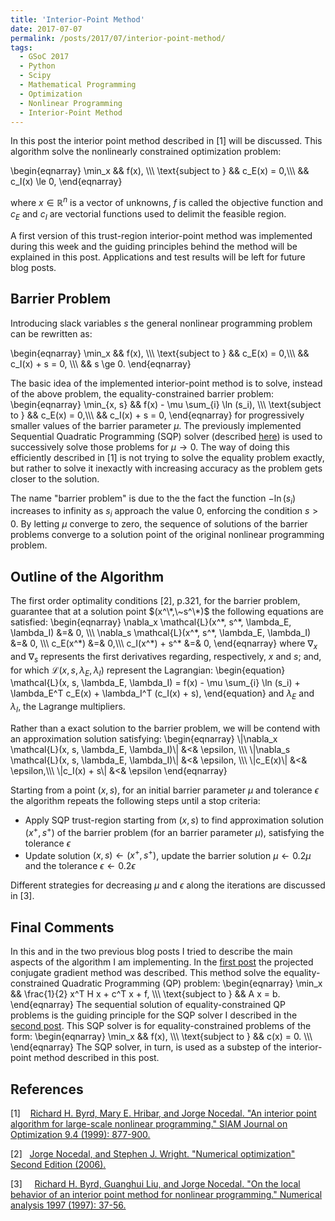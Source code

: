```yaml
---
title: 'Interior-Point Method'
date: 2017-07-07
permalink: /posts/2017/07/interior-point-method/
tags:
  - GSoC 2017
  - Python
  - Scipy
  - Mathematical Programming
  - Optimization
  - Nonlinear Programming
  - Interior-Point Method
---
```



In this post the interior point method described in \[1\]  will be discussed. This algorithm solve the 
nonlinearly constrained optimization problem:

\begin{eqnarray}
  \min_x && f(x), \\\\\\
   \text{subject to } && c_E(x) = 0,\\\\\\
   && c_I(x) \le 0,
\end{eqnarray}

where $x\in \mathbb{R}^n$ is a vector of unknowns, $f$ is called the objective function and
$c_E$ and $c_I$ are vectorial functions used to delimit the feasible region.

A first version of this trust-region interior-point method was implemented during this week
and the guiding principles behind the method will be explained in this post.
Applications and test results will be left for future blog posts.

Barrier Problem
---------------

Introducing slack variables $s$ the general nonlinear programming problem can be rewritten as:

\begin{eqnarray}
  \min_x && f(x), \\\\\\
   \text{subject to } && c_E(x) = 0,\\\\\\
   && c_I(x) + s =  0, \\\\\\
   && s \ge 0.
\end{eqnarray}

The basic idea of the implemented interior-point method  is to
solve, instead of the above problem, the equality-constrained barrier problem:
\begin{eqnarray}
  \min_{x, s} && f(x) - \mu \sum_{i} \ln (s_i), \\\\\\
   \text{subject to } && c_E(x) = 0,\\\\\\
   && c_I(x) + s =  0,
\end{eqnarray}
for progressively smaller values of the barrier parameter $\mu$.
The previously implemented Sequential Quadratic Programming (SQP)
solver (described [here](https://antonior92.github.io/posts/2017/06/Byrd-Omojokun/))
is used to successively solve those problems for $\mu \rightarrow 0$.
The way of doing this efficiently described in \[1\] is not 
trying to solve the equality problem exactly, but rather to solve it inexactly
with increasing accuracy as the problem gets closer to the solution.

The name "barrier problem" is due to the the fact the function $-\ln(s_i)$
increases to infinity as $s_i$ approach the value $0$, enforcing the
condition $s>0$. By letting
$\mu$ converge to zero, the sequence of solutions of the barrier problems
converge to a solution point of the original nonlinear programming problem.


Outline of the Algorithm
------------------------
The first order optimality conditions \[2\], p.321,
for the barrier problem, guarantee that at a solution point $(x^\*,\~s^\*)$
the following equations are satisfied:
\begin{eqnarray}
  \nabla_x \mathcal{L}(x^\*, s^\*, \lambda_E, \lambda_I) &=& 0, \\\\\\
  \nabla_s \mathcal{L}(x^\*, s^\*, \lambda_E, \lambda_I) &=& 0, \\\\\\
  c_E(x^\*) &=& 0,\\\\\\
  c_I(x^\*) + s^\* &=&  0,
\end{eqnarray}
where $\nabla_x$ and $\nabla_s$ represents the first derivatives regarding, respectively,
$x$ and $s$; and, for which  $\mathcal{L}(x, s, \lambda_E, \lambda_I)$ represent the Lagrangian:
\begin{equation}
  \mathcal{L}(x, s, \lambda_E, \lambda_I) = f(x) - \mu \sum_{i} \ln (s_i) + \lambda_E^T c_E(x) + \lambda_I^T (c_I(x) + s),
\end{equation}
and $\lambda_E$ and $\lambda_I$, the Lagrange multipliers.

Rather than a exact solution to the barrier problem,
we will be contend with an approximation solution satisfying:
\begin{eqnarray}
  \\\|\nabla_x \mathcal{L}(x, s, \lambda_E, \lambda_I)\\\| &<& \epsilon, \\\\\\
  \\\|\nabla_s \mathcal{L}(x, s, \lambda_E, \lambda_I)\\\| &<& \epsilon, \\\\\\
  \\\|c_E(x)\\\| &<& \epsilon,\\\\\\
   \\\|c_I(x) + s\\\| &<&  \epsilon
\end{eqnarray}

Starting from a point $(x, s)$, for an initial barrier
parameter $\mu$ and tolerance $\epsilon$
the algorithm repeats the following steps until a stop criteria:

- Apply SQP trust-region starting from $(x, s)$  to find approximation solution $(x^{+}, s^{+})$ 
of the barrier problem (for an barrier parameter $\mu$), satisfying the tolerance $\epsilon$
- Update solution  $(x, s) \leftarrow (x^+, s^+)$, update the barrier solution $\mu \leftarrow 0.2\mu$ and the tolerance $\epsilon \leftarrow 0.2\epsilon$

Different strategies for decreasing $\mu$ and $\epsilon$ along the iterations are discussed in \[3\].


Final Comments
--------------
In this and in the two previous blog posts I tried to describe the main aspects of the algorithm I am implementing.
In the [first post](https://antonior92.github.io/posts/2017/05/projected-CG/) the projected conjugate
gradient method was described. This method solve the equality-constrained Quadratic Programming (QP) problem:
\begin{eqnarray}
  \min_x && \frac{1}{2} x^T H x + c^T x + f, \\\\\\
   \text{subject to } && A x = b.
\end{eqnarray}
The sequential solution of equality-constrained QP problems
is the guiding principle for the SQP solver I described in the
[second post](https://antonior92.github.io/posts/2017/06/Byrd-Omojokun/). This SQP solver is
for equality-constrained problems of the form:
\begin{eqnarray}
  \min_x && f(x), \\\\\\
   \text{subject to } && c(x) = 0. \\\\\\
\end{eqnarray}
The SQP solver, in turn, is used as a substep of the interior-point method described 
in this post.



References
----------

\[1\]&nbsp;&nbsp;&nbsp; [Richard H. Byrd, Mary E. Hribar, and Jorge Nocedal. "An interior point algorithm for large-scale nonlinear programming." SIAM Journal on Optimization 9.4 (1999): 877-900.][1]

\[2\]&nbsp;&nbsp;&nbsp;[Jorge Nocedal, and Stephen J. Wright. "Numerical optimization" Second Edition (2006).][2]

\[3\] &nbsp;&nbsp;&nbsp; [Richard H. Byrd, Guanghui Liu, and Jorge Nocedal. "On the local behavior of an interior point method for nonlinear programming." Numerical analysis 1997 (1997): 37-56.][3]

[1]: http://ai2-s2-pdfs.s3.amazonaws.com/0c1c/4bbdd7467c5ba1818b2e7a360e768b067d2c.pdf
[2]: http://www.bioinfo.org.cn/~wangchao/maa/Numerical_Optimization.pdf
[3]: https://pdfs.semanticscholar.org/94b2/29d7fff5c9b2ea6fa7bd217ebb4839e3f0ff.pdf

